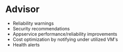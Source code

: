 # Advisor

* Reliability warnings
* Security recommendations
* Appservice performance/reliability improvements
*  Cost optimization by notifying under utilized VM's
* Health alerts